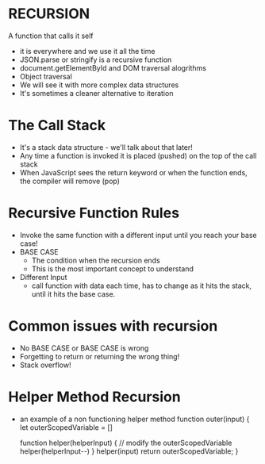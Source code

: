 # RECURSION

A function that calls it self

-   it is everywhere and we use it all the time
-   JSON.parse or stringify is a recursive function
-   document.getElementById and DOM traversal alogrithms
-   Object traversal
-   We will see it with more complex data structures
-   It's sometimes a cleaner alternative to iteration

# The Call Stack

-   It's a stack data structure - we'll talk about that later!
-   Any time a function is invoked it is placed (pushed) on the top of the call stack
-   When JavaScript sees the return keyword or when the function ends, the compiler will remove (pop)

# Recursive Function Rules

-   Invoke the same function with a different input until you reach your base case!
-   BASE CASE
    -   The condition when the recursion ends
    -   This is the most important concept to understand
-   Different Input
    -   call function with data each time, has to change as it hits the stack, until it hits the base case.

# Common issues with recursion

-   No BASE CASE or BASE CASE is wrong
-   Forgetting to return or returning the wrong thing!
-   Stack overflow!

# Helper Method Recursion

-   an example of a non functioning helper method
    function outer(input) {
    let outerScopedVariable = []

    function helper(helperInput) {
    // modify the outerScopedVariable
    helper(helperInput--)
    }
    helper(input)
    return outerScopedVariable;
    }
